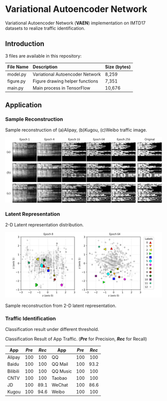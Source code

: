# Variational Autoencoder Network
Variational Autoencoder Network (**VAEN**) implementation on IMTD17 datasets to realize traffic identification.

## Introduction
3 files are available in this repository: 

| File Name  | Description                     | Size (bytes) |
| :--------- | :------------------------------ | :----------- |
| model.py   | Variational Autoencoder Network | 8,259        |
| figure.py  | Figure drawing helper functions | 7,351        |
| main.py    | Main process in TensorFlow      | 10,676       |

## Application

### Sample Reconstruction
Sample reconstruction of (a)Alipay, (b)Kugou, (c)Weibo traffic image.

![image](figures/1.png)

### Latent Representation
2-D Latent representation distribution.

![image](figures/2.png)

Sample reconstruction from 2-D latent representation.

### Traffic Identification
Classification result under different threshold.

Classification Result of App Traffic. (___Pre___ for Precision, ___Rec___ for Recall)

|   App    | _Pre_ | _Rec_ |   App    | _Pre_ | _Rec_ |
| -------- | :---: | :---: | -------- | :---: | :---: |
| Alipay   | 100   | 100   | QQ       | 100   | 100   |
| Baidu    | 100   | 100   | QQ Mail  | 100   | 93.2  |
| Bilibili | 100   | 100   | QQ Music | 100   | 100   |
| CNTV     | 100   | 100   | Taobao   | 100   | 100   |
| JD       | 100   | 89.1  | WeChat   | 100   | 86.6  |
| Kugou    | 100   | 94.6  | Weibo    | 100   | 100   |
